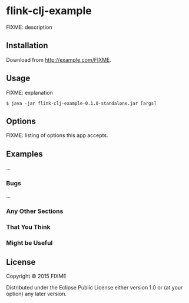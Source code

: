 # flink-clj-example

FIXME: description

## Installation

Download from http://example.com/FIXME.

## Usage

FIXME: explanation

    $ java -jar flink-clj-example-0.1.0-standalone.jar [args]

## Options

FIXME: listing of options this app accepts.

## Examples

...

### Bugs

...

### Any Other Sections
### That You Think
### Might be Useful

## License

Copyright © 2015 FIXME

Distributed under the Eclipse Public License either version 1.0 or (at
your option) any later version.
